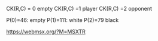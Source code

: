 

CK(R,C) = 0 empty
CK(R,C) =1 player
CK(R,C) =2 opponent

 P(0)=46: empty
 P(1)=111: white
 P(2)=79 black



https://webmsx.org/?M=MSXTR


